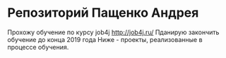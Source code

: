 # Репозиторий Пащенко Андрея
Прохожу обучение по курсу job4j http://job4j.ru/ Пданирую закончить обучение до конца 2019 года
Ниже - проекты, реализованные в процессе обучения.
